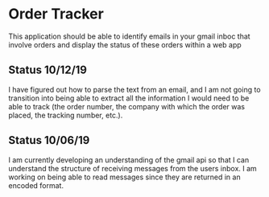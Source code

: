 # Order Tracker

This application should be able to identify emails in your gmail inboc that involve orders and display the status 
of these orders within a web app 

## Status 10/12/19 

I have figured out how to parse the text from an email, and I am not going to transition into being able to extract all the information I would need to be able to track (the order number, the company with which the order was placed, the tracking number, etc.).

## Status 10/06/19

I am currently developing an understanding of the gmail api so that I can understand the structure of receiving messages from the users inbox. I am working on being able to read messages since they are returned in an encoded format. 